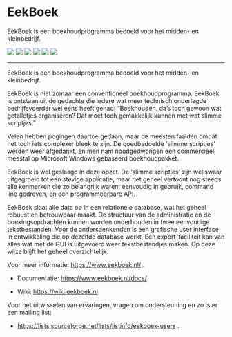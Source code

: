 # EekBoek

EekBoek is een boekhoudprogramma bedoeld voor het midden- en
kleinbedrijf.

![](https://img.shields.io/badge/-Nederlands-blueviolet)
![](https://img.shields.io/badge/Language-Dutch-blue)
![](https://img.shields.io/badge/Written%20in-Perl-brightgreen)
![](https://img.shields.io/badge/-Linux-red)
![](https://img.shields.io/badge/-MSWindows-red)
![](https://img.shields.io/badge/-MacOS-red)

------

EekBoek is een boekhoudprogramma bedoeld voor het midden- en
kleinbedrijf.

EekBoek is niet zomaar een conventioneel boekhoudprogramma. EekBoek
is ontstaan uit de gedachte die iedere wat meer technisch onderlegde
bedrijfsvoerder wel eens heeft gehad: “Boekhouden, da’s toch
gewoon wat getalletjes organiseren? Dat moet toch gemakkelijk kunnen
met wat slimme scriptjes.”

Velen hebben pogingen daartoe gedaan, maar de meesten faalden omdat
het toch iets complexer bleek te zijn. De goedbedoelde ‘slimme
scriptjes’ werden weer afgedankt, en men nam noodgedwongen een
commercieel, meestal op Microsoft Windows gebaseerd boekhoudpakket.

EekBoek is wel geslaagd in deze opzet. De ‘slimme scriptjes’ zijn
weliswaar uitgegroeid tot een stevige applicatie, maar het geheel
vertoont nog steeds alle kenmerken die zo belangrijk waren: eenvoudig
in gebruik, command line gedreven, en een programmeerbare API.

EekBoek slaat alle data op in een relationele database, wat het geheel
robuust en betrouwbaar maakt. De structuur van de administratie en de
boekingsopdrachten kunnen worden onderhouden in twee eenvoudige
tekstbestanden. Voor de andersdenkenden is een grafische user
interface in ontwikkeling die op dezelfde database werkt, Een
export-faciliteit kan van alles wat met de GUI is uitgevoerd weer
tekstbestandjes maken. Op deze wijze blijft het geheel overzichtelijk.

Voor meer informatie: https://www.eekboek.nl/ .

* Documentatie: https://www.eekboek.nl/docs/ 

* Wiki: https://wiki.eekboek.nl

Voor het uitwisselen van ervaringen, vragen om ondersteuning en zo is
er een mailing list:

* https://lists.sourceforge.net/lists/listinfo/eekboek-users .
